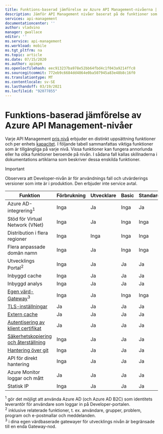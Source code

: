 ```yaml
---
title: Funktions-baserad jämförelse av Azure API Management-nivåerna | Microsoft Docs
description: Jämför API Management nivåer baserat på de funktioner som de erbjuder. Se en tabell som sammanfattar viktiga funktioner som är tillgängliga på varje pris nivå.
services: api-management
documentationcenter: ''
author: vladvino
manager: gwallace
editor: ''
ms.service: api-management
ms.workload: mobile
ms.tgt_pltfrm: na
ms.topic: article
ms.date: 07/15/2020
ms.author: apimpm
ms.openlocfilehash: eec913237ba978e52bb64fbd4c1f043a9214ffc8
ms.sourcegitcommit: 772eb9c6684dd4864e0ba507945a83e48b8c16f0
ms.translationtype: MT
ms.contentlocale: sv-SE
ms.lasthandoff: 03/19/2021
ms.locfileid: "92077855"
---
```

# <a name="feature-based-comparison-of-the-azure-api-management-tiers"></a>Funktions-baserad jämförelse av Azure API Management-nivåer

Varje API Management [pris nivå](https://aka.ms/apimpricing) erbjuder en distinkt uppsättning funktioner och per enhets [kapacitet](api-management-capacity.md). I följande tabell sammanfattas viktiga funktioner som är tillgängliga på varje nivå. Vissa funktioner kan fungera annorlunda eller ha olika funktioner beroende på nivån. I sådana fall kallas skillnaderna i dokumentations artiklarna som beskriver dessa enskilda funktioner.

> [!IMPORTANT]
> Observera att Developer-nivån är för användnings fall och utvärderings versioner som inte är i produktion. Den erbjuder inte service avtal.

| Funktion                                                                                      | Förbrukning | Utvecklare | Basic | Standard | Premium |
| -------------------------------------------------------------------------------------------- | ----------- | --------- | ----- | -------- | ------- |
| Azure AD-integrering<sup>1</sup>                                                             | Inga          | Ja       | Inga    | Ja      | Ja     |
| Stöd för Virtual Network (VNet)                                                               | Inga          | Ja       | Inga    | Inga       | Ja     |
| Distribution i flera regioner                                                                      | Inga          | Inga        | Inga    | Inga       | Ja     |
| Flera anpassade domän namn                                                                 | Inga          | Ja        | Inga    | Inga       | Ja     |
| Utvecklings Portal<sup>2</sup>                                                                 | Inga          | Ja       | Ja   | Ja      | Ja     |
| Inbyggd cache                                                                               | Inga          | Ja       | Ja   | Ja      | Ja     |
| Inbyggd analys                                                                           | Inga          | Ja       | Ja   | Ja      | Ja     |
| [Egen värd-Gateway](self-hosted-gateway-overview.md)<sup>3</sup>                           | Inga          | Ja       | Inga    | Inga       | Ja     |
| [TLS-inställningar](api-management-howto-manage-protocols-ciphers.md)                             | Ja         | Ja       | Ja   | Ja      | Ja     |
| [Extern cache](./api-management-howto-cache-external.md)                                                    | Ja         | Ja       | Ja   | Ja      | Ja     |
| [Autentisering av klient certifikat](api-management-howto-mutual-certificates-for-clients.md) | Ja         | Ja       | Ja   | Ja      | Ja     |
| [Säkerhetskopiering och återställning](api-management-howto-disaster-recovery-backup-restore.md)               | Inga          | Ja       | Ja   | Ja      | Ja     |
| [Hantering över git](api-management-configuration-repository-git.md)                        | Inga          | Ja       | Ja   | Ja      | Ja     |
| API för direkt hantering                                                                        | Inga          | Ja       | Ja   | Ja      | Ja     |
| Azure Monitor loggar och mått                                                               | Ja         | Ja       | Ja   | Ja      | Ja     |
| Statisk IP                                                                                    | Inga          | Ja       | Ja   | Ja      | Ja     |

<sup>1</sup> gör det möjligt att använda Azure AD (och Azure AD B2C) som identitets leverantör för användare som loggar in på Developer-portalen.<br/>
<sup>2</sup> inklusive relaterade funktioner, t. ex. användare, grupper, problem, program och e-postmallar och meddelanden.<br/>
<sup>3</sup> i dina egen värdbaserade gatewayer för utvecklings nivån är begränsade till en enda Gateway-nod.<br/>